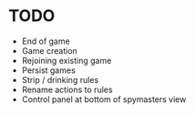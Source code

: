 # TODO

* End of game
* Game creation
* Rejoining existing game
* Persist games
* Strip / drinking rules
* Rename actions to rules
* Control panel at bottom of spymasters view
